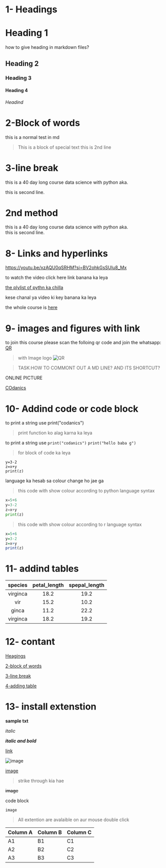 # 1- Headings

#  Heading 1
how to give heading in markdown files?

##  Heading 2
### Heading 3
#### Heading 4
###### Headind

# 2-Block of words 
this is a normal test in md

> This is a block of special text
> this is 2nd line
 # 3-line break
 this is a 40 day long course data science with python aka. 
 
 this is second line.

# 2nd method
 this is a 40 day long course data science with python aka.\
this is second line.

# 8- Links and hyperlinks

<https://youtu.be/xzAQU0qSRHM?si=BV2ohkGsSUIu8_Mx>

to watch the video click here link banana ka leya

[the plylist of pythn ka chilla](https://youtu.be/xzAQU0qSRHM?si=BV2ohkGsSUIu8_Mx)

kese chanal ya video ki key banana ka leya 


[codanics youtube chanal]:https://youtu.be/xzAQU0qSRHM?si=BV2ohkGsSUIu8_Mx
the whole course is [here][codanics youtube chanal]

# 9- images and figures with link
to join this course please scan the folloing qr code and join the whatsapp:
[QR](qr.png)
> with Image logo
![QR](qr.png)

> TASK:HOW TO COMMONT OUT A MD LINE? AND ITS SHORTCUT?

ONLINE PICTURE

[COdanics](https://www.google.com/search?sca_esv=fc4b81c41d7ac4c9&rlz=1C1BNSD_enPK1100PK1100&sxsrf=ACQVn0_b7gp33JwntOzbduGlQZ39zpnwEw:1714152627468&q=codanics&uds=AMwkrPsm7OC6wr_wb2psDRJUVbCqdiVNfUjnYfU-GbTL16rjqhvvv35ofDTW6Fa81Oo7k3OzLajurQOpr0CQMHyl4jc6XL9bXQJzLbvsYDwSCEfeNmjBFVqXCAlSJYx1vQaTpIySQcE-eN_S-d3O3lmZZ58qZ0lhKQeDZuwNjOCqrXOtQoQoDpWMDbdth_XI_RbDdCotQ9h-vuwpL9lUjtMHKqjd07xQ5EPIgwxqEPzOU2s5DL9G-2WsEJfBlky9xVXCnn63BpgSgfhWj_isU0yYCNhoDCN2ew&udm=2&prmd=ivnsbz&sa=X&ved=2ahUKEwiBvs2TtOCFAxUrXmwGHTQLBTAQtKgLegQIHBAB&biw=770&bih=688&dpr=1.25#vhid=-3KVuJG-Yk6cOM&vssid=mosaic)

# 10- Addind code or code block
to print a string use print("codanics")

>print function ko alag karna ka leya

to print a string use `print("codanics")`
`print("hello baba g")`

>for block of code ka leya
```x=5+6
y=3-2
z=x+y
print(z)
```
language ka hesab sa colour change ho jae ga

>this code with show colour according to python language syntax
```python
x=5+6
y=3-2
z=x+y
print(z)
```
>this code with show colour according to r language syntax
```r
x=5+6
y=3-2
z=x+y
print(z)
```
# 11- addind tables
| species |petal_length|spepal_length|
| :-------: | :------: | :------:|
|virginca | 18.2 | 19.2|
|vir| 15.2 | 10.2|
|ginca | 11.2 | 22.2|
|virginca | 18.2 | 19.2|

# 12- contant
[Heagings](#1--headings)

[2-block of words](#2-block-of-words)

[3-line break](#3-line-break)

[4-adding table](#11--addind-tables)
# 13- install extenstion
**sample txt**

_italic_

**_italic and bold_**

[link](https://youtu.be/xzAQU0qSRHM?si=kPGQfs3cKh9CRSCv)

![image](qr.png)

[image](qr.png)

>strike through kia hae

~~image~~

code block

```
image
```
> All extention are avalaible on aur mouse double click


Column A | Column B | Column C
---------|----------|---------
 A1 | B1 | C1
 A2 | B2 | C2
 A3 | B3 | C3


 
